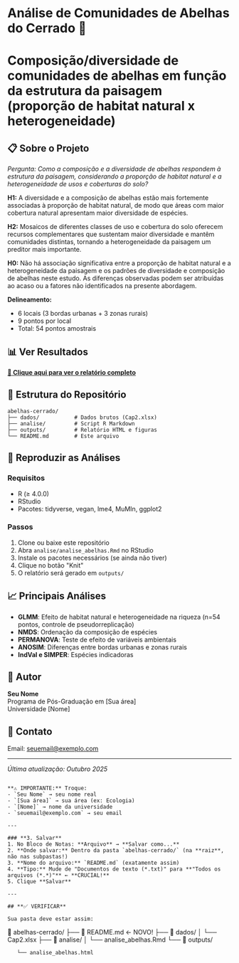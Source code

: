 # Análise de Comunidades de Abelhas do Cerrado 🐝
# Composição/diversidade de comunidades de abelhas em função da estrutura da paisagem (proporção de habitat natural x heterogeneidade)
## 📋 Sobre o Projeto

*Pergunta: Como a composição e a diversidade de abelhas respondem à estrutura da paisagem, considerando a proporção de habitat natural e a heterogeneidade de usos e coberturas do solo?*

**H1:** A diversidade e a composição de abelhas estão mais fortemente associadas à proporção de habitat natural, de modo que áreas com maior cobertura natural apresentam maior diversidade de espécies.

**H2:** Mosaicos de diferentes classes de uso e cobertura do solo oferecem recursos complementares que sustentam maior diversidade e mantêm comunidades distintas, tornando a heterogeneidade da paisagem um preditor mais importante.

**H0:** Não há associação significativa entre a proporção de habitat natural e a heterogeneidade da paisagem e os padrões de diversidade e composição de abelhas neste estudo. As diferenças observadas podem ser atribuídas ao acaso ou a fatores não identificados na presente abordagem.

**Delineamento:**
- 6 locais (3 bordas urbanas + 3 zonas rurais)
- 9 pontos por local
- Total: 54 pontos amostrais

## 📊 Ver Resultados

**[🔗 Clique aqui para ver o relatório completo](Outputs/analise_abelhas.html)**

## 📂 Estrutura do Repositório
```
abelhas-cerrado/
├── dados/           # Dados brutos (Cap2.xlsx)
├── analise/         # Script R Markdown
├── outputs/         # Relatório HTML e figuras
└── README.md        # Este arquivo
```

## 🔧 Reproduzir as Análises

### Requisitos
- R (≥ 4.0.0)
- RStudio
- Pacotes: tidyverse, vegan, lme4, MuMIn, ggplot2

### Passos
1. Clone ou baixe este repositório
2. Abra `analise/analise_abelhas.Rmd` no RStudio
3. Instale os pacotes necessários (se ainda não tiver)
4. Clique no botão "Knit"
5. O relatório será gerado em `outputs/`

## 📈 Principais Análises

- **GLMM**: Efeito de habitat natural e heterogeneidade na riqueza (n=54 pontos, controle de pseudorreplicação)
- **NMDS**: Ordenação da composição de espécies
- **PERMANOVA**: Teste de efeito de variáveis ambientais
- **ANOSIM**: Diferenças entre bordas urbanas e zonas rurais
- **IndVal e SIMPER**: Espécies indicadoras

## 👤 Autor

**Seu Nome**  
Programa de Pós-Graduação em [Sua área]  
Universidade [Nome]

## 📧 Contato

Email: seuemail@exemplo.com

---

*Última atualização: Outubro 2025*
```

**⚠️ IMPORTANTE:** Troque:
- `Seu Nome` → seu nome real
- `[Sua área]` → sua área (ex: Ecologia)
- `[Nome]` → nome da universidade
- `seuemail@exemplo.com` → seu email

---

### **3. Salvar**
1. No Bloco de Notas: **Arquivo** → **Salvar como...**
2. **Onde salvar:** Dentro da pasta `abelhas-cerrado/` (na **raiz**, não nas subpastas!)
3. **Nome do arquivo:** `README.md` (exatamente assim)
4. **Tipo:** Mude de "Documentos de texto (*.txt)" para **"Todos os arquivos (*.*)"** ← **CRUCIAL!**
5. Clique **Salvar**

---

## **✅ VERIFICAR**

Sua pasta deve estar assim:
```
📁 abelhas-cerrado/
   ├── 📄 README.md              ← NOVO!
   ├── 📁 dados/
   │   └── Cap2.xlsx
   ├── 📁 analise/
   │   └── analise_abelhas.Rmd
   └── 📁 outputs/

       └── analise_abelhas.html
